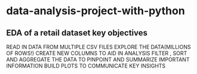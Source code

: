 # data-analysis-project-with-python
EDA of a retail dataset
key objectives
------------------------------------
READ IN DATA FROM MULTIPLE CSV FILES
EXPLORE THE DATA(MILLIONS OF ROWS!)
CREATE NEW COLUMNS TO AID IN ANALYSIS
FILTER , SORT AND AGGREGATE THE DATA TO PINPOINT AND SUMMARIZE IMPORTANT INFORMATION
BUILD PLOTS TO COMMUNICATE KEY INSIGHTS
